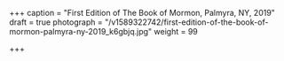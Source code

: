 +++
caption = "First Edition of The Book of Mormon, Palmyra, NY, 2019"
draft = true
photograph = "/v1589322742/first-edition-of-the-book-of-mormon-palmyra-ny-2019_k6gbjq.jpg"
weight = 99

+++
